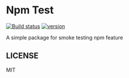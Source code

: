 # Npm Test

[![Build status](https://travis-ci.com/ShangWeiTsai/npmtest.svg?branch=master)](https://travis-ci.com/ShangWeiTsai/npmtest.svg?branch=master)
[![version](https://img.shields.io/npm/v/@tgenx/npmtest?style=plastic)](https://www.npmjs.com/package/@tgenx/npmtest)

A simple package for smoke testing npm feature

## LICENSE

MIT